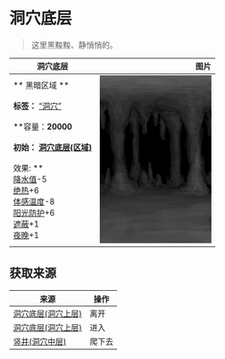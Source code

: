 # 洞穴底层  
> 这里黑黢黢、静悄悄的。  
  
  洞穴底层  |   图片   
 ----  |  ----:   
 ** 黑暗区域 **<br><br>**标签：**	[“洞穴”](tag_Cave.md)<br><br>**容量：**20000<br><br>**初始：**	[洞穴底层(区域)](LowChamber.md)<br><br>** 效果: **<br>[降水值](RainValue.md)-5<br>[绝热](InsulationHeat.md)+6<br>[体感温度](TemperaturePerceived.md)-8<br>[阳光防护](SunProtection.md)+6<br>[遮蔽](Sheltered.md)+1<br>[夜晚](IsNight.md)+1  |  <img decoding="async" src="Sprite/CaveChamber.png" href="a.md" style="max-width:300px;max-height:300px;">   
  
## 获取来源  
来源  |  操作  
----  |  ----  
[洞穴底层(洞穴上层)](CrystalChamberExit.md)  |  离开  
[洞穴底层(洞穴上层)](NarrowTunnelExit.md)  |  进入  
[竖井(洞穴中层)](ShaftMidChamberToLowChamber.md)  |  爬下去  


<script>document.title="洞穴底层 - 卡牌生存百科 Card Survival Wiki";</script>